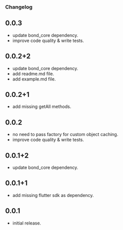 ### Changelog

## 0.0.3
* update bond_core dependency.
* improve code quality & write tests.

## 0.0.2+2
* update bond_core dependency.
* add readme.md file.
* add example.md file.

## 0.0.2+1

* add missing getAll methods.

## 0.0.2

* no need to pass factory for custom object caching.
* improve code quality & write tests.

## 0.0.1+2

* update bond_core dependency.

## 0.0.1+1

* add missing flutter sdk as dependency.

## 0.0.1

* initial release.